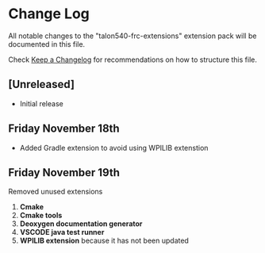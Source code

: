 # Change Log

All notable changes to the "talon540-frc-extensions" extension pack will be documented in this file.

Check [Keep a Changelog](http://keepachangelog.com/) for recommendations on how to structure this file.

## [Unreleased]

- Initial release

## Friday November 18th
- Added Gradle extension to avoid using WPILIB extenstion

## Friday November 19th
Removed unused extensions
<br/>
1. **Cmake**
2. **Cmake tools**
3. **Deoxygen documentation generator**
4. **VSCODE java test runner**
5. **WPILIB extension** because it has not been updated



